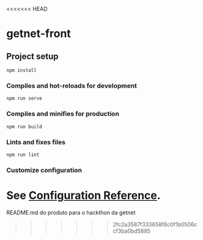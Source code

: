 <<<<<<< HEAD
# getnet-front

## Project setup
```
npm install
```

### Compiles and hot-reloads for development
```
npm run serve
```

### Compiles and minifies for production
```
npm run build
```

### Lints and fixes files
```
npm run lint
```

### Customize configuration
See [Configuration Reference](https://cli.vuejs.org/config/).
=======
README.md do produto para o hackthon da getnet
>>>>>>> 2fc2a3587f333658f8c0f1b0506ccf3ba0bd5885
